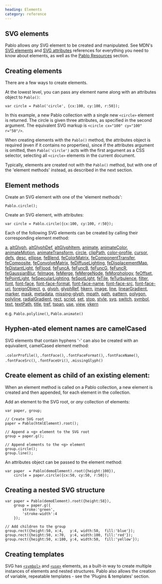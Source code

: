 ```yaml
--- 
heading: Elements
category: reference
---
```


SVG elements
------------

Pablo allows _any_ SVG element to be created and manipulated. See MDN's [SVG elements][mdn-svg-el] and [SVG attributes][mdn-svg-attr] references for everything you need to know about elements, as well as the [Pablo Resources][resources] section.


Creating elements
-----------------

There are a few ways to create elements.

At the lowest level, you can pass any element name along with an attributes object to `Pablo()`:

    var circle = Pablo('circle', {cx:100, cy:100, r:50});

In this example, a new Pablo collection with a single new `<circle>` element is returned. The circle is given three attributes, as specified in the second argument. The equivalent SVG markup is `<circle cx="100" cy="100" r="50"/>`.

When creating elements with the `Pablo()` method, the attributes object is required (even if it contains no properties), since if the attributes argument is omitted, then `Pablo('circle')` acts with the first argument as a CSS selector, selecting all `<circle>` elements in the current document.

Typically, elements are created not with the `Pablo()` method, but with one of the 'element methods' instead, as described in the next section.


Element methods
---------------

Create an SVG element with one of the 'element methods':

    Pablo.circle();


Create an SVG element, with attributes:

    var circle = Pablo.circle({cx:100, cy:100, r:50});


Each of the following SVG elements can be created by calling their corresponding element method:

[a][a], [altGlyph][altGlyph], [altGlyphDef][altGlyphDef], [altGlyphItem][altGlyphItem], [animate][animate], [animateColor][animateColor], [animateMotion][animateMotion], [animateTransform][animateTransform], [circle][circle], [clipPath][clipPath], [color-profile][color-profile], [cursor][cursor], [defs][defs], [desc][desc], [ellipse][ellipse], [feBlend][feBlend], [feColorMatrix][feColorMatrix], [feComponentTransfer][feComponentTransfer], [feComposite][feComposite], [feConvolveMatrix][feConvolveMatrix], [feDiffuseLighting][feDiffuseLighting], [feDisplacementMap][feDisplacementMap], [feDistantLight][feDistantLight], [feFlood][feFlood], [feFuncA][feFuncA], [feFuncB][feFuncB], [feFuncG][feFuncG], [feFuncR][feFuncR], [feGaussianBlur][feGaussianBlur], [feImage][feImage], [feMerge][feMerge], [feMergeNode][feMergeNode], [feMorphology][feMorphology], [feOffset][feOffset], [fePointLight][fePointLight], [feSpecularLighting][feSpecularLighting], [feSpotLight][feSpotLight], [feTile][feTile], [feTurbulence][feTurbulence], [filter][filter], [font][font], [font-face][font-face], [font-face-format][font-face-format], [font-face-name][font-face-name], [font-face-src][font-face-src], [font-face-uri][font-face-uri], [foreignObject][foreignObject], [g][g], [glyph][glyph], [glyphRef][glyphRef], [hkern][hkern], [image][image], [line][line], [linearGradient][linearGradient], [marker][marker], [mask][mask], [metadata][metadata], [missing-glyph][missing-glyph], [mpath][mpath], [path][path], [pattern][pattern], [polygon][polygon], [polyline][polyline], [radialGradient][radialGradient], [rect][rect], [script][script], [set][set], [stop][stop], [style][style], [svg][svg], [switch][switch], [symbol][symbol], [text][text], [textPath][textPath], [title][title], [tref][tref], [tspan][tspan], [use][use], [view][view], [vkern][vkern]

e.g. `Pablo.polyline()`, `Pablo.animate()`


Hyphen-ated element names are camelCased
----------------------------------------

SVG elements that contain hyphens '-' can also be created with an equivalient, camelCased element method:

`.colorProfile()`, `.fontFace()`, `.fontFaceFormat()`, `.fontFaceName()`, `.fontFaceSrc()`, `.fontFaceUri()`, `.missingGlyph()`
    

Create element as child of an existing element:
-----------------------------------------------

When an element method is called on a Pablo collection, a new element is created and then appended, for each element in the collection.

Add an element to the SVG root, or _any_ collection of elements:

    var paper, group;

    // Create SVG root
    paper = Pablo(htmlElement).root();

    // Append a <g> element to the SVG root
    group = paper.g();

    // Append elements to the <g> element
    group.circle();
    group.line();


An attributes object can be passed to the element method:

    var paper  = Pablo(demoElement).root({height:100}),
        circle = paper.circle({cx:50, cy:50, r:50});


Creating a nested SVG structure
-------------------------------

    var paper = Pablo(demoElement).root({height:58}),
        group = paper.g({
            stroke:'green',
            'stroke-width':4
        });

    // Add children to the group
    group.rect({height:50, x:4,   y:4, width:50,  fill:'blue'});
    group.rect({height:50, x:70,  y:4, width:100, fill:'red'});
    group.rect({height:50, x:180, y:4, width:50,  fill:'yellow'});


Creating templates
------------------

SVG has [`<symbol>`][symbol] and [`<use>`][use] elements, as a built-in way to create multiple instances of elements and nested structures. Pablo also allows the creation of variable, repeatable templates - see the 'Plugins & templates' section.

[resources]: http://pablojs.com/details/#resources
[mdn-svg-el]: https://developer.mozilla.org/en/SVG/Element
[mdn-svg-attr]: https://developer.mozilla.org/en/SVG/Attribute

[a]: https://developer.mozilla.org/en-US/docs/SVG/Element/a
[altGlyph]: https://developer.mozilla.org/en-US/docs/SVG/Element/altGlyph
[altGlyphDef]: https://developer.mozilla.org/en-US/docs/SVG/Element/altGlyphDef
[altGlyphItem]: https://developer.mozilla.org/en-US/docs/SVG/Element/altGlyphItem
[animate]: https://developer.mozilla.org/en-US/docs/SVG/Element/animate
[animateColor]: https://developer.mozilla.org/en-US/docs/SVG/Element/animateColor
[animateMotion]: https://developer.mozilla.org/en-US/docs/SVG/Element/animateMotion
[animateTransform]: https://developer.mozilla.org/en-US/docs/SVG/Element/animateTransform
[circle]: https://developer.mozilla.org/en-US/docs/SVG/Element/circle
[clipPath]: https://developer.mozilla.org/en-US/docs/SVG/Element/clipPath
[color-profile]: https://developer.mozilla.org/en-US/docs/SVG/Element/color-profile
[cursor]: https://developer.mozilla.org/en-US/docs/SVG/Element/cursor
[defs]: https://developer.mozilla.org/en-US/docs/SVG/Element/defs
[desc]: https://developer.mozilla.org/en-US/docs/SVG/Element/desc
[ellipse]: https://developer.mozilla.org/en-US/docs/SVG/Element/ellipse
[feBlend]: https://developer.mozilla.org/en-US/docs/SVG/Element/feBlend
[feColorMatrix]: https://developer.mozilla.org/en-US/docs/SVG/Element/feColorMatrix
[feComponentTransfer]: https://developer.mozilla.org/en-US/docs/SVG/Element/feComponentTransfer
[feComposite]: https://developer.mozilla.org/en-US/docs/SVG/Element/feComposite
[feConvolveMatrix]: https://developer.mozilla.org/en-US/docs/SVG/Element/feConvolveMatrix
[feDiffuseLighting]: https://developer.mozilla.org/en-US/docs/SVG/Element/feDiffuseLighting
[feDisplacementMap]: https://developer.mozilla.org/en-US/docs/SVG/Element/feDisplacementMap
[feDistantLight]: https://developer.mozilla.org/en-US/docs/SVG/Element/feDistantLight
[feFlood]: https://developer.mozilla.org/en-US/docs/SVG/Element/feFlood
[feFuncA]: https://developer.mozilla.org/en-US/docs/SVG/Element/feFuncA
[feFuncB]: https://developer.mozilla.org/en-US/docs/SVG/Element/feFuncB
[feFuncG]: https://developer.mozilla.org/en-US/docs/SVG/Element/feFuncG
[feFuncR]: https://developer.mozilla.org/en-US/docs/SVG/Element/feFuncR
[feGaussianBlur]: https://developer.mozilla.org/en-US/docs/SVG/Element/feGaussianBlur
[feImage]: https://developer.mozilla.org/en-US/docs/SVG/Element/feImage
[feMerge]: https://developer.mozilla.org/en-US/docs/SVG/Element/feMerge
[feMergeNode]: https://developer.mozilla.org/en-US/docs/SVG/Element/feMergeNode
[feMorphology]: https://developer.mozilla.org/en-US/docs/SVG/Element/feMorphology
[feOffset]: https://developer.mozilla.org/en-US/docs/SVG/Element/feOffset
[fePointLight]: https://developer.mozilla.org/en-US/docs/SVG/Element/fePointLight
[feSpecularLighting]: https://developer.mozilla.org/en-US/docs/SVG/Element/feSpecularLighting
[feSpotLight]: https://developer.mozilla.org/en-US/docs/SVG/Element/feSpotLight
[feTile]: https://developer.mozilla.org/en-US/docs/SVG/Element/feTile
[feTurbulence]: https://developer.mozilla.org/en-US/docs/SVG/Element/feTurbulence
[filter]: https://developer.mozilla.org/en-US/docs/SVG/Element/filter
[font]: https://developer.mozilla.org/en-US/docs/SVG/Element/font
[font-face]: https://developer.mozilla.org/en-US/docs/SVG/Element/font-face
[font-face-format]: https://developer.mozilla.org/en-US/docs/SVG/Element/font-face-format
[font-face-name]: https://developer.mozilla.org/en-US/docs/SVG/Element/font-face-name
[font-face-src]: https://developer.mozilla.org/en-US/docs/SVG/Element/font-face-src
[font-face-uri]: https://developer.mozilla.org/en-US/docs/SVG/Element/font-face-uri
[foreignObject]: https://developer.mozilla.org/en-US/docs/SVG/Element/foreignObject
[g]: https://developer.mozilla.org/en-US/docs/SVG/Element/g
[glyph]: https://developer.mozilla.org/en-US/docs/SVG/Element/glyph
[glyphRef]: https://developer.mozilla.org/en-US/docs/SVG/Element/glyphRef
[hkern]: https://developer.mozilla.org/en-US/docs/SVG/Element/hkern
[image]: https://developer.mozilla.org/en-US/docs/SVG/Element/image
[line]: https://developer.mozilla.org/en-US/docs/SVG/Element/line
[linearGradient]: https://developer.mozilla.org/en-US/docs/SVG/Element/linearGradient
[marker]: https://developer.mozilla.org/en-US/docs/SVG/Element/marker
[mask]: https://developer.mozilla.org/en-US/docs/SVG/Element/mask
[metadata]: https://developer.mozilla.org/en-US/docs/SVG/Element/metadata
[missing-glyph]: https://developer.mozilla.org/en-US/docs/SVG/Element/missing-glyph
[mpath]: https://developer.mozilla.org/en-US/docs/SVG/Element/mpath
[path]: https://developer.mozilla.org/en-US/docs/SVG/Element/path
[pattern]: https://developer.mozilla.org/en-US/docs/SVG/Element/pattern
[polygon]: https://developer.mozilla.org/en-US/docs/SVG/Element/polygon
[polyline]: https://developer.mozilla.org/en-US/docs/SVG/Element/polyline
[radialGradient]: https://developer.mozilla.org/en-US/docs/SVG/Element/radialGradient
[rect]: https://developer.mozilla.org/en-US/docs/SVG/Element/rect
[script]: https://developer.mozilla.org/en-US/docs/SVG/Element/script
[set]: https://developer.mozilla.org/en-US/docs/SVG/Element/set
[stop]: https://developer.mozilla.org/en-US/docs/SVG/Element/stop
[style]: https://developer.mozilla.org/en-US/docs/SVG/Element/style
[svg]: https://developer.mozilla.org/en-US/docs/SVG/Element/svg
[switch]: https://developer.mozilla.org/en-US/docs/SVG/Element/switch
[symbol]: https://developer.mozilla.org/en-US/docs/SVG/Element/symbol
[text]: https://developer.mozilla.org/en-US/docs/SVG/Element/text
[textPath]: https://developer.mozilla.org/en-US/docs/SVG/Element/textPath
[title]: https://developer.mozilla.org/en-US/docs/SVG/Element/title
[tref]: https://developer.mozilla.org/en-US/docs/SVG/Element/tref
[tspan]: https://developer.mozilla.org/en-US/docs/SVG/Element/tspan
[use]: https://developer.mozilla.org/en-US/docs/SVG/Element/use
[view]: https://developer.mozilla.org/en-US/docs/SVG/Element/view
[vkern]: https://developer.mozilla.org/en-US/docs/SVG/Element/vkern